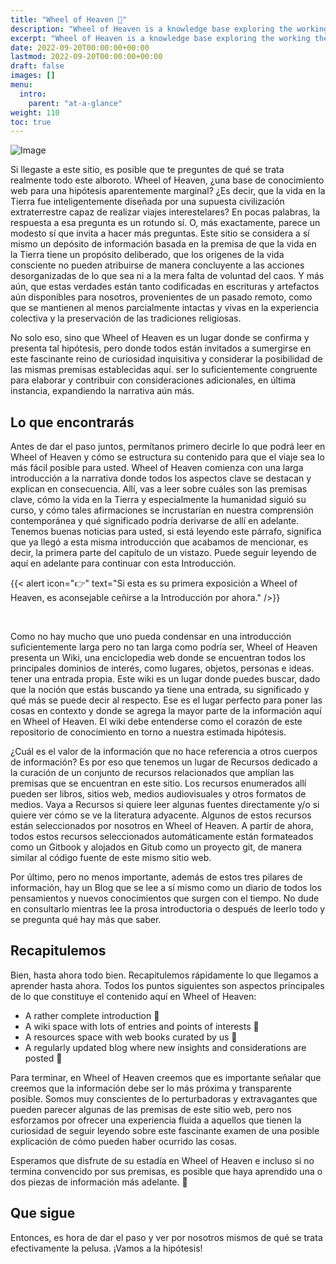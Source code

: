 ```yaml
---
title: "Wheel of Heaven 🌌"
description: "Wheel of Heaven is a knowledge base exploring the working theory that life on Earth was intelligently designed by an extraterrestrial civilization, the so-called Elohim."
excerpt: "Wheel of Heaven is a knowledge base exploring the working theory that life on Earth was intelligently designed by an extraterrestrial civilization, the so-called Elohim."
date: 2022-09-20T00:00:00+00:00
lastmod: 2022-09-20T00:00:00+00:00
draft: false
images: []
menu:
  intro:
    parent: "at-a-glance"
weight: 110
toc: true
---
```


![Image](images/moodscape_01.jpg "moodscape_01")

Si llegaste a este sitio, es posible que te preguntes de qué se trata realmente todo este alboroto. Wheel of Heaven, ¿una base de conocimiento web para una hipótesis aparentemente marginal? ¿Es decir, que la vida en la Tierra fue inteligentemente diseñada por una supuesta civilización extraterrestre capaz de realizar viajes interestelares? En pocas palabras, la respuesta a esa pregunta es un rotundo sí. O, más exactamente, parece un modesto sí que invita a hacer más preguntas. Este sitio se considera a sí mismo un depósito de información basada en la premisa de que la vida en la Tierra tiene un propósito deliberado, que los orígenes de la vida consciente no pueden atribuirse de manera concluyente a las acciones desorganizadas de lo que sea ni a la mera falta de voluntad del caos. Y más aún, que estas verdades están tanto codificadas en escrituras y artefactos aún disponibles para nosotros, provenientes de un pasado remoto, como que se mantienen al menos parcialmente intactas y vivas en la experiencia colectiva y la preservación de las tradiciones religiosas.

No solo eso, sino que Wheel of Heaven es un lugar donde se confirma y presenta tal hipótesis, pero donde todos están invitados a sumergirse en este fascinante reino de curiosidad inquisitiva y considerar la posibilidad de las mismas premisas establecidas aquí. ser lo suficientemente congruente para elaborar y contribuir con consideraciones adicionales, en última instancia, expandiendo la narrativa aún más.

## Lo que encontrarás

Antes de dar el paso juntos, permítanos primero decirle lo que podrá leer en Wheel of Heaven y cómo se estructura su contenido para que el viaje sea lo más fácil posible para usted. Wheel of Heaven comienza con una larga introducción a la narrativa donde todos los aspectos clave se destacan y explican en consecuencia. Allí, vas a leer sobre cuáles son las premisas clave, cómo la vida en la Tierra y especialmente la humanidad siguió su curso, y cómo tales afirmaciones se incrustarían en nuestra comprensión contemporánea y qué significado podría derivarse de allí en adelante. Tenemos buenas noticias para usted, si está leyendo este párrafo, significa que ya llegó a esta misma introducción que acabamos de mencionar, es decir, la primera parte del capítulo de un vistazo. Puede seguir leyendo de aquí en adelante para continuar con esta Introducción.

{{< alert icon="👉" text="Si esta es su primera exposición a Wheel of Heaven, es aconsejable ceñirse a la Introducción por ahora." />}}

<br>

Como no hay mucho que uno pueda condensar en una introducción suficientemente larga pero no tan larga como podría ser, Wheel of Heaven presenta un Wiki, una enciclopedia web donde se encuentran todos los principales dominios de interés, como lugares, objetos, personas e ideas. tener una entrada propia. Este wiki es un lugar donde puedes buscar, dado que la noción que estás buscando ya tiene una entrada, su significado y qué más se puede decir al respecto. Ese es el lugar perfecto para poner las cosas en contexto y donde se agrega la mayor parte de la información aquí en Wheel of Heaven. El wiki debe entenderse como el corazón de este repositorio de conocimiento en torno a nuestra estimada hipótesis.

¿Cuál es el valor de la información que no hace referencia a otros cuerpos de información? Es por eso que tenemos un lugar de Recursos dedicado a la curación de un conjunto de recursos relacionados que amplían las premisas que se encuentran en este sitio. Los recursos enumerados allí pueden ser libros, sitios web, medios audiovisuales y otros formatos de medios. Vaya a Recursos si quiere leer algunas fuentes directamente y/o si quiere ver cómo se ve la literatura adyacente. Algunos de estos recursos están seleccionados por nosotros en Wheel of Heaven. A partir de ahora, todos estos recursos seleccionados automáticamente están formateados como un Gitbook y alojados en Gitub como un proyecto git, de manera similar al código fuente de este mismo sitio web.

Por último, pero no menos importante, además de estos tres pilares de información, hay un Blog que se lee a sí mismo como un diario de todos los pensamientos y nuevos conocimientos que surgen con el tiempo. No dude en consultarlo mientras lee la prosa introductoria o después de leerlo todo y se pregunta qué hay más que saber.

## Recapitulemos

Bien, hasta ahora todo bien. Recapitulemos rápidamente lo que llegamos a aprender hasta ahora. Todos los puntos siguientes son aspectos principales de lo que constituye el contenido aquí en Wheel of Heaven:

- A rather complete introduction 🔗
- A wiki space with lots of entries and points of interests 🔗
- A resources space with web books curated by us 🔗
- A regularly updated blog where new insights and considerations are posted 🔗

Para terminar, en Wheel of Heaven creemos que es importante señalar que creemos que la información debe ser lo más próxima y transparente posible. Somos muy conscientes de lo perturbadoras y extravagantes que pueden parecer algunas de las premisas de este sitio web, pero nos esforzamos por ofrecer una experiencia fluida a aquellos que tienen la curiosidad de seguir leyendo sobre este fascinante examen de una posible explicación de cómo pueden haber ocurrido las cosas.

Esperamos que disfrute de su estadía en Wheel of Heaven e incluso si no termina convencido por sus premisas, es posible que haya aprendido una o dos piezas de información más adelante. 🙏

## Que sigue

Entonces, es hora de dar el paso y ver por nosotros mismos de qué se trata efectivamente la pelusa. ¡Vamos a la hipótesis!
